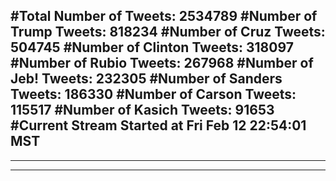 #Total Number of Tweets: 2534789 
#Number of Trump Tweets: 818234
#Number of Cruz Tweets: 504745
#Number of Clinton Tweets: 318097
#Number of Rubio Tweets: 267968
#Number of Jeb! Tweets: 232305
#Number of Sanders Tweets: 186330
#Number of Carson Tweets: 115517
#Number of Kasich Tweets: 91653
#Current Stream Started at Fri Feb 12 22:54:01 MST
---
---
---
